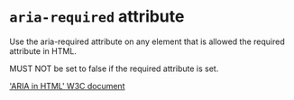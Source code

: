 # `aria-required` attribute

Use the aria-required attribute on any element that is allowed the required attribute in HTML.

MUST NOT be set to false if the required attribute is set.

['ARIA in HTML' W3C document](127.0.0.1:8887)
